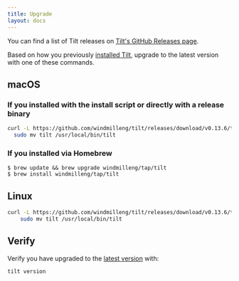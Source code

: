 ```yaml
---
title: Upgrade
layout: docs
---
```


You can find a list of Tilt releases on [Tilt's GitHub Releases page](https://github.com/windmilleng/tilt/releases). 

Based on how you previously [installed Tilt](install.html), upgrade to the latest version with one of these commands. 

macOS
-----

### If you installed with the install script or directly with a release binary

```bash
curl -L https://github.com/windmilleng/tilt/releases/download/v0.13.6/tilt.0.13.6.mac.x86_64.tar.gz | tar -xzv tilt && \
  sudo mv tilt /usr/local/bin/tilt
```

### If you installed via Homebrew

```
$ brew update && brew upgrade windmilleng/tap/tilt
$ brew install windmilleng/tap/tilt
```

Linux
-----

```bash
curl -L https://github.com/windmilleng/tilt/releases/download/v0.13.6/tilt.0.13.6.linux.x86_64.tar.gz | tar -xzv tilt && \
    sudo mv tilt /usr/local/bin/tilt
```

Verify
------

Verify you have upgraded to the [latest version](https://github.com/windmilleng/tilt/releases) with:

```bash
tilt version
```
